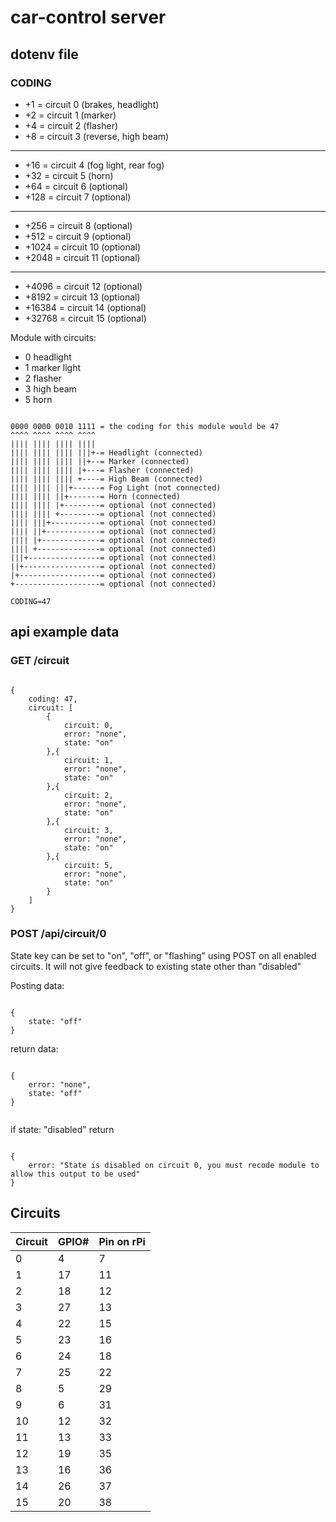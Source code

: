 # car-control server

## dotenv file

### CODING
* +1 = circuit 0 (brakes, headlight)
* +2 = circuit 1 (marker)
* +4 = circuit 2 (flasher)
* +8 = circuit 3 (reverse, high beam)
---
* +16 = circuit 4 (fog light, rear fog)
* +32 = circuit 5 (horn)
* +64 = circuit 6 (optional)
* +128 = circuit 7 (optional)
---
* +256 = circuit 8 (optional)
* +512 = circuit 9 (optional)
* +1024 = circuit 10 (optional)
* +2048 = circuit 11 (optional)
---
* +4096 = circuit 12 (optional)
* +8192 = circuit 13 (optional)
* +16384 = circuit 14 (optional)
* +32768 = circuit 15 (optional)

Module with circuits: 
* 0 headlight
* 1 marker light
* 2 flasher
* 3 high beam
* 5 horn

```

0000 0000 0010 1111 = the coding for this module would be 47
^^^^ ^^^^ ^^^^ ^^^^
|||| |||| |||| ||||
|||| |||| |||| |||+-= Headlight (connected)
|||| |||| |||| ||+--= Marker (connected)
|||| |||| |||| |+---= Flasher (connected)
|||| |||| |||| +----= High Beam (connected)
|||| |||| |||+------= Fog Light (not connected)
|||| |||| ||+-------= Horn (connected)
|||| |||| |+--------= optional (not connected)
|||| |||| +---------= optional (not connected)
|||| |||+-----------= optional (not connected)
|||| ||+------------= optional (not connected)
|||| |+-------------= optional (not connected)
|||| +--------------= optional (not connected)
|||+----------------= optional (not connected)
||+-----------------= optional (not connected)
|+------------------= optional (not connected)
+-------------------= optional (not connected)
```

```
CODING=47
```

## api example data
### GET /circuit

```

{
    coding: 47,
    circuit: [
        {
            circuit: 0,
            error: "none",
            state: "on"
        },{
            circuit: 1,
            error: "none",
            state: "on"
        },{
            circuit: 2,
            error: "none",
            state: "on"
        },{
            circuit: 3,
            error: "none",
            state: "on"
        },{
            circuit: 5,
            error: "none",
            state: "on"
        }
    ] 
}

```

### POST /api/circuit/0

State key can be set to "on", "off", or "flashing" using POST on all enabled circuits. It will not give feedback to existing state other than "disabled"

Posting data:

```

{
    state: "off"
}

```
return data:

```

{
    error: "none",
    state: "off"
}


```


if state: "disabled" return 

```

{
    error: "State is disabled on circuit 0, you must recode module to allow this output to be used"
}

```



## Circuits

| Circuit | GPIO# | Pin on rPi |
| ------- | ----- | ---------- |
| 0 | 4 | 7 |
| 1 | 17 | 11 |
| 2 | 18 | 12 |
| 3 | 27 | 13 |
| 4 | 22 | 15 |
| 5 | 23 | 16 |
| 6 | 24 | 18 |
| 7 | 25 | 22 |
| 8 | 5 | 29 |
| 9 | 6 | 31 |
| 10 | 12 | 32 |
| 11 | 13 | 33 |
| 12 | 19 | 35 |
| 13 | 16 | 36 |
| 14 | 26 | 37 |
| 15 | 20 | 38 |
